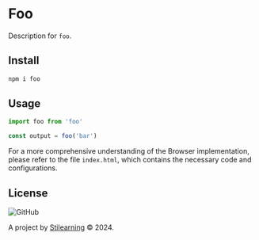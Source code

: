 # Foo

Description for `foo`.

## Install

```bash
npm i foo
```

## Usage

```js
import foo from 'foo'

const output = foo('bar')
```

For a more comprehensive understanding of the Browser implementation, please refer to the file `index.html`, which contains the necessary code and configurations.

## License

![GitHub](https://img.shields.io/github/license/bent10/monorepo-starter)

A project by [Stilearning](https://stilearning.com) &copy; 2024.
